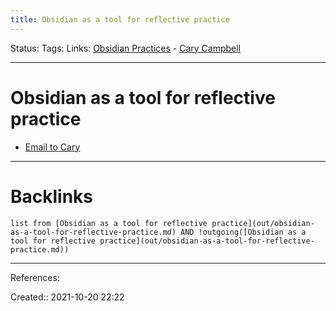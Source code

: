 ```yaml
---
title: Obsidian as a tool for reflective practice
---
```

Status: 
Tags: 
Links: [Obsidian Practices](out/obsidian-practices.md) - [Cary Campbell](out/cary-campbell.md)
___
# Obsidian as a tool for reflective practice
- [Email to Cary](out/email-to-cary.md)



___
# Backlinks
```dataview
list from [Obsidian as a tool for reflective practice](out/obsidian-as-a-tool-for-reflective-practice.md) AND !outgoing([Obsidian as a tool for reflective practice](out/obsidian-as-a-tool-for-reflective-practice.md))
```
___
References:

Created:: 2021-10-20 22:22